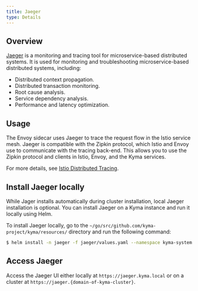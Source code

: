 ```yaml
---
title: Jaeger
type: Details
---
```


## Overview
[Jaeger](http://jaeger.readthedocs.io/en/latest/) is a monitoring and tracing tool for microservice-based distributed systems.
It is used for monitoring and troubleshooting microservice-based distributed systems, including:

- Distributed context propagation.
- Distributed transaction monitoring.
- Root cause analysis.
- Service dependency analysis.
- Performance and latency optimization.

## Usage 

The Envoy sidecar uses Jaeger to trace the request flow in the Istio service mesh. Jaeger is compatible with the Zipkin protocol, which Istio and Envoy use to communicate with the tracing back-end. This allows you to use the Zipkin protocol and clients in Istio, Envoy, and the Kyma services.

For more details, see [Istio Distributed Tracing](https://istio.io/docs/tasks/telemetry/distributed-tracing.html).

## Install Jaeger locally
While Jager installs automatically during cluster installation, local Jaeger installation is optional. You can install Jaeger on a Kyma instance and run it locally using Helm.

To install Jaeger locally, go to the `~/go/src/github.com/kyma-project/kyma/resources/` directory and run the following command:
```bash
$ helm install -n jaeger -f jaeger/values.yaml --namespace kyma-system --set-string global.domainName=kyma.local --set-string global.isLocalEnv=true jaeger/
```
## Access Jaeger

Access the Jaeger UI either locally at `https://jaeger.kyma.local` or on a cluster at `https://jaeger.{domain-of-kyma-cluster}`. 


